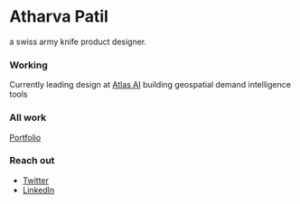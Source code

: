 # Atharva Patil

a swiss army knife product designer. 


### Working
Currently leading design at [Atlas AI](https://www.atlasai.co/) building geospatial demand intelligence tools 

### All work
[Portfolio](https://atharvapatil.space/)

### Reach out
- [Twitter](https://twitter.com/_atharvapatil)
- [LinkedIn](https://www.linkedin.com/in/atharvaabhaypatil/)
